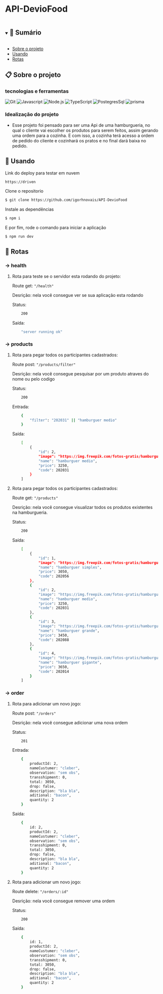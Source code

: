 # API-DevioFood

<details open="open">
  <summary><h2 style="display: inline-block">📜 Sumário</h2></summary>

- [Sobre o projeto](#sobre-o-projeto)
- [Usando](#usando)
- [Rotas](#rotas)


</details>

## 📋 Sobre o projeto
### tecnologias e ferramentas

![Git](https://img.shields.io/badge/git-%23F05033.svg?style=for-the-badge&logo=git&logoColor=white)
![Javascript](https://img.shields.io/badge/javascript-%23323330.svg?style=for-the-badge&logo=javascript&logoColor=%23F7DF1E)
![Node.js](https://img.shields.io/badge/node.js-%2343853D.svg?style=for-the-badge&logo=node.js&logoColor=white)
![TypeScript](https://img.shields.io/badge/typescript-%23007ACC.svg?style=for-the-badge&logo=typescript&logoColor=white)
![PostegresSql](https://img.shields.io/badge/postegresql-%23007ACC.svg?style=for-the-badge&logo=sql&logoColor=white)
![prisma](https://img.shields.io/badge/prisma-%23007ACC.svg?style=for-the-badge&logo=prisma&logoColor=white)

### Idealização do projeto
- Esse projeto foi pensado para ser uma Api de uma hamburgueria, no qual o cliente vai escolher os produtos para serem feitos, assim gerando uma ordem para a cozinha. E com isso, a cozinha terá acesso a ordem de pedido do cliente e cozinhará os pratos e no final dará baixa no pedido.

## 🏁 Usando

Link do deploy para testar em nuvem

```bash
https://driven

```

Clone o repositorio

```bash
$ git clone https://github.com/igorhnovais/API-DevioFood

```

Instale as dependências

```bash
$ npm i
```

E por fim, rode o comando para iniciar a aplicação

```bash
$ npm run dev
```
<a name="contribuindo"></a>

## 🏁 Rotas
### -> health

1. Rota para teste se o servidor esta rodando do projeto:
    
    Route get: ```"/health"``` 

    Desrição: nela você consegue ver se sua aplicação esta rodando

    Status:
    ```bash
        200
    ```
    
    Saída:
    ```bash
        "server running ok"
    ```

### -> products
1. Rota para pegar todos os participantes cadastrados:
    
    Route post: ```"/products/filter"``` 

    Desrição: nela você consegue pesquisar por um produto atraves do nome ou pelo codigo

    Status:
    ```bash
        200
    ```
    Entrada:
    ```bash
        {
            "filter": "202031" || "hamburguer medio"
        }
    ```
    
    Saída:
    ```bash
        [
            {
                "id": 2,
                "image": "https://img.freepik.com/fotos-gratis/hamburguer-isolado-no-fundo-branco-fastfood-de-hamburguer-fresco-com-carne-e-queijo_90220-1329.jpg",
                "name": "hamburguer medio",
                "price": 3250,
                "code": 202031
            }
        ]
    ```

2. Rota para pegar todos os participantes cadastrados:
    
    Route get: ```"/products"``` 

    Desrição: nela você consegue visualizar todos os produtos existentes na hamburgueria. 

    Status:
    ```bash
        200
    ```
    
    Saída:
    ```bash
        [
            {
                "id": 1,
                "image": "https://img.freepik.com/fotos-gratis/hamburguer-isolado-no-fundo-branco-fastfood-de-hamburguer-fresco-com-carne-e-queijo_90220-1329.jpg",
                "name": "hamburguer simples",
                "price": 3050,
                "code": 202056
            },
            {
                "id": 2,
                "image": "https://img.freepik.com/fotos-gratis/hamburguer-isolado-no-fundo-branco-fastfood-de-hamburguer-fresco-com-carne-e-queijo_90220-1329.jpg",
                "name": "hamburguer medio",
                "price": 3250,
                "code": 202031
            },
            {
                "id": 3,
                "image": "https://img.freepik.com/fotos-gratis/hamburguer-isolado-no-fundo-branco-fastfood-de-hamburguer-fresco-com-carne-e-queijo_90220-1329.jpg",
                "name": "hamburguer grande",
                "price": 3450,
                "code": 202088
            },
            {
                "id": 4,
                "image": "https://img.freepik.com/fotos-gratis/hamburguer-isolado-no-fundo-branco-fastfood-de-hamburguer-fresco-com-carne-e-queijo_90220-1329.jpg",
                "name": "hamburguer gigante",
                "price": 3650,
                "code": 202014
            }
        ]
    ```

### -> order

1. Rota para adicionar um novo jogo:
    
    Route post: ```"/orders"``` 

    Desrição: nela você consegue adicionar uma nova ordem 

    Status:
    ```bash
        201
    ```
    Entrada:
    ```bash
        {
            productId: 2,
            nameCustumer: "cleber",
            observation: "sem obs",
            transshipment: 0,
            total: 3050,
            drop: false,
            description: "bla bla",
            aditional: "bacon",
            quantity: 2
        }
    ```
    
    Saída:
    ```bash
        {
            id: 2,
            productId: 2,
            nameCustumer: "cleber",
            observation: "sem obs",
            transshipment: 0,
            total: 3050,
            drop: false,
            description: "bla bla",
            aditional: "bacon",
            quantity: 2
        }
    ```
2. Rota para adicionar um novo jogo:
    
    Route delete: ```"/orders/:id"``` 

    Desrição: nela você consegue remover uma ordem

    Status:
    ```bash
        200
    ```
    
    Saída:
    ```bash
        {
            id: 1,
            productId: 2,
            nameCustumer: "cleber",
            observation: "sem obs",
            transshipment: 0,
            total: 3050,
            drop: false,
            description: "bla bla",
            aditional: "bacon",
            quantity: 2
        }
    ```
